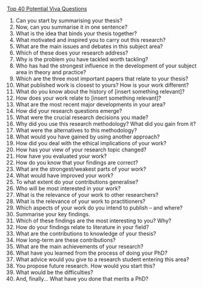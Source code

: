 [Top 40 Potential Viva Questions](http://www.open.ac.uk/blogs/ResearchEssentials/?p=156)

1.	Can you start by summarising your thesis?
2.	Now, can you summarise it in one sentence?
3.	What is the idea that binds your thesis together?
4.	What motivated and inspired you to carry out this research?
5.	What are the main issues and debates in this subject area?
6.	Which of these does your research address?
7.	Why is the problem you have tackled worth tackling?
8.	Who has had the strongest influence in the development of your subject area in theory and practice?
9.	Which are the three most important papers that relate to your thesis?
10.	What published work is closest to yours? How is your work different?
11.	What do you know about the history of [insert something relevant]?
12.	How does your work relate to [insert something relevant]?
13.	What are the most recent major developments in your area?
14.	How did your research questions emerge?
15.	What were the crucial research decisions you made?
16.	Why did you use this research methodology? What did you gain from it?
17.	What were the alternatives to this methodology?
18.	What would you have gained by using another approach?
19.	How did you deal with the ethical implications of your work?
20.	How has your view of your research topic changed?
21.	How have you evaluated your work?
22.	How do you know that your findings are correct?
23.	What are the strongest/weakest parts of your work?
24.	What would have improved your work?
25.	To what extent do your contributions generalise?
26.	Who will be most interested in your work?
27.	What is the relevance of your work to other researchers?
28.	What is the relevance of your work to practitioners?
29.	Which aspects of your work do you intend to publish – and where?
30.	Summarise your key findings.
31.	Which of these findings are the most interesting to you? Why?
32.	How do your findings relate to literature in your field?
33.	What are the contributions to knowledge of your thesis?
34.	How long-term are these contributions?
35.	What are the main achievements of your research?
36.	What have you learned from the process of doing your PhD?
37.	What advice would you give to a research student entering this area?
38.	You propose future research. How would you start this?
39.	What would be the difficulties?
40.	And, finally... What have you done that merits a PhD?
